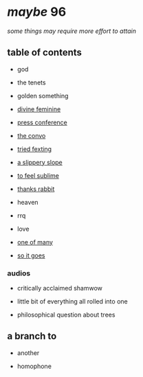 # _maybe_ 96

_some things may require more effort to attain_

## table of contents

- god

- the tenets

- golden something

- [divine feminine](./pieces/the-divine-feminine.md)

- [press conference](./pieces/the-press-conference.md)

- [the convo](./pieces/the-convo.md)

- [tried fexting](./pieces/tried-fexting.md)

- [a slippery slope](./pieces/a-slippery-slope.md)

- [to feel sublime](./pieces/sublime.md)

- [thanks rabbit](./pieces/rabbit.md)

- heaven

- rrq

- love

- [one of many](./pieces/one-of-many.md)

- [so it goes](./pieces/so-it-goes.md)

### audios

- critically acclaimed shamwow

- little bit of everything all rolled into one

- philosophical question about trees

## a branch to

- another

- homophone
